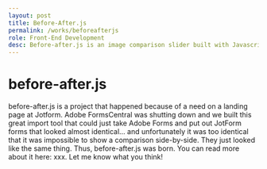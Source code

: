```yaml
---
layout: post
title: Before-After.js
permalink: /works/beforeafterjs
role: Front-End Development
desc: Before-after.js is an image comparison slider built with Javascript.
---
```


# before-after.js

before-after.js is a project that happened because of a need on a landing page at Jotform. Adobe FormsCentral was shutting down and we built this great import tool that could just take Adobe Forms and put out JotForm forms that looked almost identical… and unfortunately it was too identical that it was impossible to show a comparison side-by-side. They just looked like the same thing. Thus, before-after.js was born. You can read more about it here: xxx. Let me know what you think!